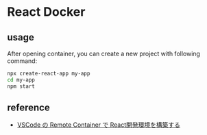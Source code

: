 # React Docker

## usage

After opening container, you can create a new project with following command:

```bash
npx create-react-app my-app
cd my-app
npm start
```

## reference

- [VSCode の Remote Container で React開発環境を構築する](https://qiita.com/takashiuesaka/items/4012fee49ee0e06db72b)
